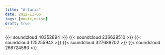 ```yaml
---
title: "Arturia"
date: 2012-11-06
tags: [music,noise]
draft: true
---
```

{{< soundcloud 40352894 >}}
{{< soundcloud 236629510 >}}
{{< soundcloud 125255942 >}}
{{< soundcloud 327688702 >}}
{{< soundcloud 268724580 >}}
